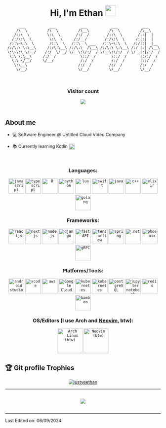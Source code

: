 <!-- in your header -->
<link rel="stylesheet" href="https://cdn.jsdelivr.net/gh/devicons/devicon@latest/devicon.min.css">

<h1 align="center">Hi, I'm Ethan <img src="https://media.giphy.com/media/hvRJCLFzcasrR4ia7z/giphy.gif" width="35"></h1>

```
      ___           ___           ___           ___           ___       
     /\  \         /\  \         /\__\         /\  \         /\__\           
    /::\  \        \:\  \       /:/  /        /::\  \       /::|  |           
   /:/\:\  \        \:\  \     /:/__/        /:/\:\  \     /:|:|  |            
  /::\~\:\  \       /::\  \   /::\  \ ___   /::\~\:\  \   /:/|:|  |__        
 /:/\:\ \:\__\     /:/\:\__\ /:/\:\  /\__\ /:/\:\ \:\__\ /:/ |:| /\__\       
 \:\~\:\ \/__/    /:/  \/__/ \/__\:\/:/  / \/__\:\/:/  / \/__|:|/:/  /       
  \:\ \:\__\     /:/  /           \::/  /       \::/  /      |:/:/  /          
   \:\ \/__/     \/__/            /:/  /        /:/  /       |::/  /    
    \:\__\                       /:/  /        /:/  /        /:/  /      
     \/__/                       \/__/         \/__/         \/__/           
```


<br>


<div align="center">
  <h3>Visitor count</h3>
  <img src="https://profile-counter.glitch.me/justyeethan/count.svg" />
</div>
<br>

## About me

- 💻 Software Engineer @ Untitled Cloud Video Company

- 📚 Currently learning Kotlin <img align="center" height="20" src="https://cdn.jsdelivr.net/gh/devicons/devicon@latest/icons/kotlin/kotlin-original.svg" />


<br/>

<div align="center">
<h3>Languages:</h3>
<code><img height="50" alt="javascript" src="https://cdn.jsdelivr.net/gh/devicons/devicon@latest/icons/javascript/javascript-original.svg" /></code>
<code><img height="50" alt="typescript" src="https://cdn.jsdelivr.net/gh/devicons/devicon@latest/icons/typescript/typescript-original.svg" /></code>
<code><img height="50" alt="R" src="https://cdn.jsdelivr.net/gh/devicons/devicon@latest/icons/r/r-original.svg" /></code>
<code><img height="50" alt="python" src="https://cdn.jsdelivr.net/gh/devicons/devicon@latest/icons/python/python-original.svg" /></code>
<code><img height="50" alt="lua" src="https://cdn.jsdelivr.net/gh/devicons/devicon@latest/icons/lua/lua-original.svg" /></code>
<code><img height="50" alt="swift" src="https://cdn.jsdelivr.net/gh/devicons/devicon@latest/icons/swift/swift-original.svg" /></code>
<code><img height="50" alt="java" src="https://cdn.jsdelivr.net/gh/devicons/devicon@latest/icons/java/java-original.svg" /></code>
<code><img height="50" alt="c++" src="https://cdn.jsdelivr.net/gh/devicons/devicon@latest/icons/cplusplus/cplusplus-original.svg" /></code>
<code><img height="50" alt="elixir" src="https://cdn.jsdelivr.net/gh/devicons/devicon@latest/icons/elixir/elixir-original.svg" /></code>
<code><img height="50" alt="golang" src="https://cdn.jsdelivr.net/gh/devicons/devicon@latest/icons/go/go-original-wordmark.svg" /></code>
</div>

<div align="center">
<h3>Frameworks:</h3>
<code><img height="50" alt="reactjs" src="https://cdn.jsdelivr.net/gh/devicons/devicon@latest/icons/react/react-original.svg" /></code>
<code><img height="50" alt="nextjs" src="https://cdn.jsdelivr.net/gh/devicons/devicon@latest/icons/nextjs/nextjs-original.svg" /></code>
<code><img height="50" alt="nodejs" src="https://cdn.jsdelivr.net/gh/devicons/devicon@latest/icons/nodejs/nodejs-original.svg" /></code>
<code><img height="50" alt="django" src="https://cdn.jsdelivr.net/gh/devicons/devicon@latest/icons/django/django-plain.svg" /></code>
<code><img height="50" alt="fastAPI" src="https://cdn.jsdelivr.net/gh/devicons/devicon@latest/icons/fastapi/fastapi-original.svg" /></code>
<code><img height="50" alt="tensorflow" src="https://cdn.jsdelivr.net/gh/devicons/devicon@latest/icons/tensorflow/tensorflow-original.svg" /></code>
<code><img height="50" alt="spring" src="https://cdn.jsdelivr.net/gh/devicons/devicon@latest/icons/spring/spring-original.svg" /></code>
<code><img height="50" alt=".net" src="https://cdn.jsdelivr.net/gh/devicons/devicon@latest/icons/dotnetcore/dotnetcore-original.svg" /></code>
<code><img height="50" alt="phoenix" src="https://cdn.jsdelivr.net/gh/devicons/devicon@latest/icons/phoenix/phoenix-original.svg" /></code>
<code><img height="50" alt="gRPC" src="https://cdn.jsdelivr.net/gh/devicons/devicon@latest/icons/grpc/grpc-original.svg" /></code>
</div>

<div align="center">
<h3>Platforms/Tools:</h3>
<code><img height="50" alt="android studio" src="https://cdn.jsdelivr.net/gh/devicons/devicon@latest/icons/androidstudio/androidstudio-original.svg" /></code>
<code><img height="50" alt="xcode" src="https://cdn.jsdelivr.net/gh/devicons/devicon@latest/icons/xcode/xcode-original.svg" /></code>
<code><img height="50" alt="aws" src="https://cdn.jsdelivr.net/gh/devicons/devicon@latest/icons/amazonwebservices/amazonwebservices-original-wordmark.svg" /></code>
<code><img height="50" alt="Google Cloud" src="https://cdn.jsdelivr.net/gh/devicons/devicon@latest/icons/googlecloud/googlecloud-original.svg" /></code>
<code><img height="50" alt="kubernetes" src="https://cdn.jsdelivr.net/gh/devicons/devicon@latest/icons/docker/docker-original.svg" /></code>
<code><img height="50" alt="kubernetes" src="https://cdn.jsdelivr.net/gh/devicons/devicon@latest/icons/kubernetes/kubernetes-original.svg" /></code>
<code><img height="50" alt="postgreSQL" src="https://cdn.jsdelivr.net/gh/devicons/devicon@latest/icons/postgresql/postgresql-original.svg" /></code>
<code><img height="50" alt="jupyter notebook" src="https://cdn.jsdelivr.net/gh/devicons/devicon@latest/icons/jupyter/jupyter-original-wordmark.svg" /></code>
<code><img height="50" alt="redis" src="https://cdn.jsdelivr.net/gh/devicons/devicon@latest/icons/redis/redis-original.svg" /></code>
<code><img height="50" alt="bamboo" src="https://cdn.jsdelivr.net/gh/devicons/devicon@latest/icons/bamboo/bamboo-original.svg" /></code>
</div>

<div align="center">
<h3>OS/Editors (I use Arch and <a href="https://github.com/justyeethan/AnyaVim" target="_blank" rel="noopener noreferrer">Neovim</a>, btw):</h3>
<code><img height="80" alt="Arch Linux (btw)" src="https://cdn.jsdelivr.net/gh/devicons/devicon@latest/icons/archlinux/archlinux-original.svg" /></code>
<code><img height="80" alt="Neovim (btw)" src="https://cdn.jsdelivr.net/gh/devicons/devicon@latest/icons/neovim/neovim-original.svg" /></code>
</div>

## :trophy: Git profile Trophies

<p align="center"> <a href="https://github.com/justyeethan/github-profile-trophy"><img src="https://github-profile-trophy.vercel.app/?username=justyeethan&layout=compact&theme=algolia&rank=SECRET,S,A,B&column=6&margin-h=20&margin-w=20" alt="justyeethan" /></a> </p>

---


<br />
<div align="center">
  <img src="https://github-readme-activity-graph.vercel.app/graph?username=justyeethan&theme=react-dark&radius=20" />
</div>
<br />


---

Last Edited on: 06/09/2024
